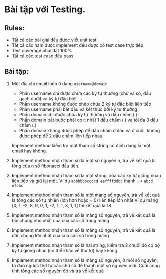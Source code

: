 # Bài tập với Testing.

## Rules:

- Tất cả các bài giải đều được viết unit test
- Tất cả các hàm được implement đều được có test case trực tiếp
- Test coverage phải đạt 100%
- Tất cả các test case đều pass

## Bài tập:

1. Một địa chỉ email luôn ở dạng `username@domain`
    - Phần username chỉ được chứa các ký tự thường (chữ và số, dấu gạch dưới) và ký tự đặc biệt `.-`
    - Phần username không được phép chứa 2 ký tự đặc biệt liên tiếp
    - Phần username phải bắt đầu và kết thúc bởi ký tự thường
    - Phần domain chỉ được chứa ký tự thường và dấu chấm (.)
    - Phần domain bắt buộc phải có ít nhất 1 dấu chấm (.) và tối đa 3 dấu chấm (.)
    - Phần domain không được phép để dấu chấm ở đầu và ở cuối, không được phép để 2 dấu chấm liên tiếp nhau.

    Implement method kiểm tra một tham số string có định dạng là một email hay không.

2. Implement method nhận tham số là một số nguyên n, trả về kết quả là tổng của n số fibonacci đầu tiên.

3. Implement method nhận tham số là một string, xóa các ký tự giống nhau liên tiếp và giữ lại một. 
    Ví dụ `abbbbbbccccd eeffffddbc` thành --> `abcd efdbc`

4. Implement method nhận tham số là một mảng số nguyên, trả về kết quả là tổng các số tự nhiên (lớn hơn hoặc = 0) liên tiếp lớn nhất
    Ví dụ mảng [0, 1, -2, 8, 9, 0, 1, -2, 1, 1, 3, 1, 1] thì kết quả là 18

5. Implement method nhận tham số là mảng số nguyên, trả về kết quả là bội chung nhỏ nhất của của các số trong mảng

6. Implement method nhận tham số là mảng số nguyên, trả về kết quả là ước chung lớn nhất của của các số trong mảng

7. Implement method nhận tham số là hai string, kiểm tra 2 chuỗi đó có bộ ký tự giống nhau (có thể khác về thứ tự) hay không

8. Implement method nhận tham số là mảng số nguyên, ở mỗi số nguyên, ta đảo ngược thứ tự các chữ số để thành một số nguyên mới. Cuối cùng tính tổng các số nguyên đó và trả về kết quả
